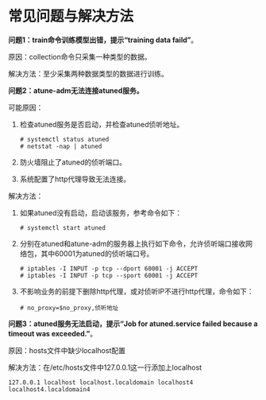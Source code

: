 # 常见问题与解决方法<a name="ZH-CN_TOPIC_0230017281"></a>

**问题1：train命令训练模型出错，提示“training data faild”**。

原因：collection命令只采集一种类型的数据。

解决方法：至少采集两种数据类型的数据进行训练。

**问题2：atune-adm无法连接atuned服务。**

可能原因：

1.  检查atuned服务是否启动，并检查atuned侦听地址。

    ```
    # systemctl status atuned
    # netstat -nap | atuned
    ```

2.  防火墙阻止了atuned的侦听端口。
3.  系统配置了http代理导致无法连接。

解决方法：

1.  如果atuned没有启动，启动该服务，参考命令如下：

    ```
    # systemctl start atuned
    ```

2.  分别在atuned和atune-adm的服务器上执行如下命令，允许侦听端口接收网络包，其中60001为atuned的侦听端口号。

    ```
    # iptables -I INPUT -p tcp --dport 60001 -j ACCEPT
    # iptables -I INPUT -p tcp --sport 60001 -j ACCEPT
    ```


1.  不影响业务的前提下删除http代理，或对侦听IP不进行http代理，命令如下：

    ```
    # no_proxy=$no_proxy,侦听地址
    ```


**问题3：atuned服务无法启动，提示“Job for atuned.service failed because a timeout was exceeded.”**。

原因：hosts文件中缺少localhost配置

解决方法：在/etc/hosts文件中127.0.0.1这一行添加上localhost

```
127.0.0.1 localhost localhost.localdomain localhost4 localhost4.localdomain4
```

